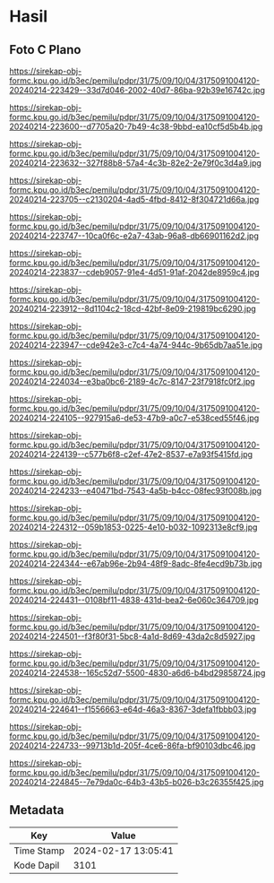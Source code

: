 # Hasil

## Foto C Plano

https://sirekap-obj-formc.kpu.go.id/b3ec/pemilu/pdpr/31/75/09/10/04/3175091004120-20240214-223429--33d7d046-2002-40d7-86ba-92b39e16742c.jpg

https://sirekap-obj-formc.kpu.go.id/b3ec/pemilu/pdpr/31/75/09/10/04/3175091004120-20240214-223600--d7705a20-7b49-4c38-9bbd-ea10cf5d5b4b.jpg

https://sirekap-obj-formc.kpu.go.id/b3ec/pemilu/pdpr/31/75/09/10/04/3175091004120-20240214-223632--327f88b8-57a4-4c3b-82e2-2e79f0c3d4a9.jpg

https://sirekap-obj-formc.kpu.go.id/b3ec/pemilu/pdpr/31/75/09/10/04/3175091004120-20240214-223705--c2130204-4ad5-4fbd-8412-8f304721d66a.jpg

https://sirekap-obj-formc.kpu.go.id/b3ec/pemilu/pdpr/31/75/09/10/04/3175091004120-20240214-223747--10ca0f6c-e2a7-43ab-96a8-db66901162d2.jpg

https://sirekap-obj-formc.kpu.go.id/b3ec/pemilu/pdpr/31/75/09/10/04/3175091004120-20240214-223837--cdeb9057-91e4-4d51-91af-2042de8959c4.jpg

https://sirekap-obj-formc.kpu.go.id/b3ec/pemilu/pdpr/31/75/09/10/04/3175091004120-20240214-223912--8d1104c2-18cd-42bf-8e09-219819bc6290.jpg

https://sirekap-obj-formc.kpu.go.id/b3ec/pemilu/pdpr/31/75/09/10/04/3175091004120-20240214-223947--cde942e3-c7c4-4a74-944c-9b65db7aa51e.jpg

https://sirekap-obj-formc.kpu.go.id/b3ec/pemilu/pdpr/31/75/09/10/04/3175091004120-20240214-224034--e3ba0bc6-2189-4c7c-8147-23f7918fc0f2.jpg

https://sirekap-obj-formc.kpu.go.id/b3ec/pemilu/pdpr/31/75/09/10/04/3175091004120-20240214-224105--927915a6-de53-47b9-a0c7-e538ced55f46.jpg

https://sirekap-obj-formc.kpu.go.id/b3ec/pemilu/pdpr/31/75/09/10/04/3175091004120-20240214-224139--c577b6f8-c2ef-47e2-8537-e7a93f5415fd.jpg

https://sirekap-obj-formc.kpu.go.id/b3ec/pemilu/pdpr/31/75/09/10/04/3175091004120-20240214-224233--e40471bd-7543-4a5b-b4cc-08fec93f008b.jpg

https://sirekap-obj-formc.kpu.go.id/b3ec/pemilu/pdpr/31/75/09/10/04/3175091004120-20240214-224312--059b1853-0225-4e10-b032-1092313e8cf9.jpg

https://sirekap-obj-formc.kpu.go.id/b3ec/pemilu/pdpr/31/75/09/10/04/3175091004120-20240214-224344--e67ab96e-2b94-48f9-8adc-8fe4ecd9b73b.jpg

https://sirekap-obj-formc.kpu.go.id/b3ec/pemilu/pdpr/31/75/09/10/04/3175091004120-20240214-224431--0108bf11-4838-431d-bea2-6e060c364709.jpg

https://sirekap-obj-formc.kpu.go.id/b3ec/pemilu/pdpr/31/75/09/10/04/3175091004120-20240214-224501--f3f80f31-5bc8-4a1d-8d69-43da2c8d5927.jpg

https://sirekap-obj-formc.kpu.go.id/b3ec/pemilu/pdpr/31/75/09/10/04/3175091004120-20240214-224538--165c52d7-5500-4830-a6d6-b4bd29858724.jpg

https://sirekap-obj-formc.kpu.go.id/b3ec/pemilu/pdpr/31/75/09/10/04/3175091004120-20240214-224641--f1556663-e64d-46a3-8367-3defa1fbbb03.jpg

https://sirekap-obj-formc.kpu.go.id/b3ec/pemilu/pdpr/31/75/09/10/04/3175091004120-20240214-224733--99713b1d-205f-4ce6-86fa-bf90103dbc46.jpg

https://sirekap-obj-formc.kpu.go.id/b3ec/pemilu/pdpr/31/75/09/10/04/3175091004120-20240214-224845--7e79da0c-64b3-43b5-b026-b3c26355f425.jpg


## Metadata

| Key        | Value               |
| ---------- | ------------------- |
| Time Stamp | 2024-02-17 13:05:41 |
| Kode Dapil | 3101                |



